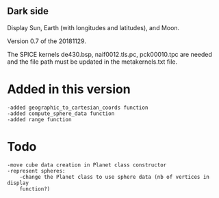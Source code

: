## Dark side

Display Sun, Earth (with longitudes and latitudes), and Moon.

Version 0.7 of the 20181129.

The SPICE kernels de430.bsp, naif0012.tls.pc, pck00010.tpc are needed and the
file path must be updated in the metakernels.txt file.

# Added in this version
    -added geographic_to_cartesian_coords function
    -added compute_sphere_data function
    -added range function

# Todo
    -move cube data creation in Planet class constructor
    -represent spheres:
        -change the Planet class to use sphere data (nb of vertices in display
        function?)
